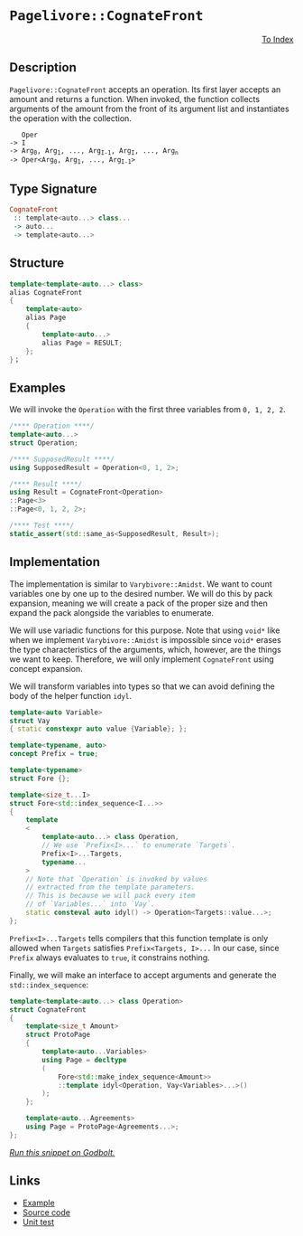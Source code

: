 <!-- Copyright 2024 Feng Mofan
SPDX-License-Identifier: Apache-2.0 -->

# `Pagelivore::CognateFront`

<p style='text-align: right;'><a href="../../../facilities/metafunctions.md#pagelivore-cognate-front">To Index</a></p>

## Description

`Pagelivore::CognateFront` accepts an operation.
Its first layer accepts an amount and returns a function.
When invoked, the function collects arguments of the amount from the front of its argument list and instantiates the operation with the collection.

<pre><code>   Oper
-> I
-> Arg<sub>0</sub>, Arg<sub>1</sub>, ..., Arg<sub>I-1</sub>, Arg<sub>I</sub>, ..., Arg<sub>n</sub>
-> Oper&lt;Arg<sub>0</sub>, Arg<sub>1</sub>, ..., Arg<sub>I-1</sub>&gt;</code></pre>

## Type Signature

```Haskell
CognateFront
 :: template<auto...> class...
 -> auto...
 -> template<auto...>
```

## Structure

```C++
template<template<auto...> class>
alias CognateFront
{
    template<auto>
    alias Page
    {
        template<auto...>
        alias Page = RESULT;
    };
}；
```

## Examples

We will invoke the `Operation` with the first three variables from `0, 1, 2, 2`.

```C++
/**** Operation ****/
template<auto...>
struct Operation;

/**** SupposedResult ****/
using SupposedResult = Operation<0, 1, 2>;

/**** Result ****/
using Result = CognateFront<Operation>
::Page<3>
::Page<0, 1, 2, 2>;

/**** Test ****/
static_assert(std::same_as<SupposedResult, Result>);
```

## Implementation

The implementation is similar to `Varybivore::Amidst`.
We want to count variables one by one up to the desired number.
We will do this by pack expansion, meaning we will create a pack of the proper size and then expand the pack alongside the variables to enumerate.

We will use variadic functions for this purpose.
Note that using `void*` like when we implement `Varybivore::Amidst` is impossible since `void*` erases the type characteristics of the arguments, which, however, are the things we want to keep.
Therefore, we will only implement `CognateFront` using concept expansion.

We will transform variables into types so that we can avoid defining the body of the helper function `idyl`.

```C++
template<auto Variable>
struct Vay
{ static constexpr auto value {Variable}; };
```

```C++
template<typename, auto>
concept Prefix = true;

template<typename>
struct Fore {};

template<size_t...I>
struct Fore<std::index_sequence<I...>>
{
    template
    <
        template<auto...> class Operation,
        // We use `Prefix<I>...` to enumerate `Targets`.
        Prefix<I>...Targets,
        typename...
    >
    // Note that `Operation` is invoked by values
    // extracted from the template parameters.
    // This is because we will pack every item
    // of `Variables...` into `Vay`.
    static consteval auto idyl() -> Operation<Targets::value...>;
};
```

`Prefix<I>...Targets` tells compilers that this function template is only allowed when `Targets` satisfies `Prefix<Targets, I>...`
In our case, since `Prefix` always evaluates to `true`, it constrains nothing.

Finally, we will make an interface to accept arguments and generate the `std::index_sequence`:

```C++
template<template<auto...> class Operation>
struct CognateFront
{
    template<size_t Amount>
    struct ProtoPage
    {
        template<auto...Variables>
        using Page = decltype
        (
            Fore<std::make_index_sequence<Amount>>
            ::template idyl<Operation, Vay<Variables>...>()
        );
    };

    template<auto...Agreements>
    using Page = ProtoPage<Agreements...>;
};
```

[*Run this snippet on Godbolt.*](https://godbolt.org/#z:OYLghAFBqd5QCxAYwPYBMCmBRdBLAF1QCcAaPECAMzwBtMA7AQwFtMQByARg9KtQYEAysib0QXACx8BBAKoBnTAAUAHpwAMvAFYTStJg1DIApACYAQuYukl9ZATwDKjdAGFUtAK4sGIAKwAzKSuADJ4DJgAcj4ARpjEIAAcGqQADqgKhE4MHt6%2BAcEZWY4C4ZExLPGJKbaY9qUMQgRMxAR5Pn5BdQ05za0E5dFxCcmpCi1tHQXdEwNDldVjAJS2qF7EyOwcAPQAVAeHR8cnezsmGgCC%2B4cA1AAimGmujMh4mAq3R%2BdXN6f/xx%2BlwuwLMgQiyG8WFuJkCbi8jlohAAnrDsCDzOCGJCvNDYW5kBN0FgqGiMb8jrcAGpMZFfQ5AgiYFhpAxM/FMBGoamtPBMWL0MlXCbELwOHmoq4mADsFluc0cyFuaAYE0wqjSxFunKItwAbmIvJgYbKacQ%2BQLMDL7rC5dbbeTrpTlMRMDRVPSDozmaymOy4QRkc9mGxSNquULLiqtmkCLcXW68B7YfdbgRRVbAlYpRSAXnviC/ntbgBJFn0NiCP05T1nQv5ht1nNOu4AMRIxoLVyZ5b9mbcgeDrEz6OF6bFcfbrpNVmlNqzjp7vv9biyAC9MAB9AgAOj3JcjIontyn/aJIBAESwqk3SgAjkbsf2S3ud2TAqPgbKQbdf2mfWyVpXH%2BMJwj%2BIF/kugEclyr5osqBgKJ8ADyzzENWAikOBEG3DsOy3AA6saXhKDCABsGgJu6%2BIHh%2BcEUWm3KMD4CR9uRGgACqtMAmAEAoJgUW%2BwE4fGrrUXCtHYK%2BXHEDxfFYcJOGDoww5wYpoGfiBeG3FEqBMmmCB%2BuxqGsY0AkaLceCfBEeqoAA1pg6C3LEdIGt4HzYbh%2BHqumTAOI5txUMQqAsAZxpQWxaStMOTLEAoQmXFp%2BEcQgVmWZ88SiCRxoAO65XQtC3FFyB2bcmB6gkdKEMynnaagVDsWaFr0PFe7mZZgjcuZNKooJnkKngSoqmqbnhrqeDoMitAQMstwALTwSZ6FmXCMlyQoF5uUacEfg6UpzntwK5gctweMAzBMq2wWCLW3q9iuEUrjqqA7dgCFMEhtxLRhDCHuO4pnRdmBXbIGLfupj1nngG7brclwsOsgiRiBR7ii6emoMoTA8Z5MrZolImQzBRCvk1/ItcjIkkREwDxtjxoprcWCQspnkgRAbMiae%2BLniALBMA5m5Xuqt6YA%2Brz9vDiMEO%2BmkiSBF6Q5Zk20Pi32NGGPX4mTlr8XRbUfjNnO/ssh0gfaC7NiBRNws9r6XMArrMowfGU7%2B1NGHTPGgam6NEFjONwg7TuVnxr2HRb%2BP1o2DLRyd2CqKwrKdrHx0x0CGJghCUIM3C0ZPK7u3NkWX1oT9t0gjbbh2wbn6o3G6s5BHae3EIXhpMUjkAEofF4tBxl2lwe7Tbcd5k3e9/3Pul6ZTdwqktxcGGZjvlHLc9wofcD6nQ9ZJ7G9b9PgN9iDSNwo3AiRheAf9oEV8gDf%2BIL0vtxmMvq%2BOiXHEfNvXoggNyBNwfSUG0CAvMFDDiAXrNwo9O7oAPv3MMCCZYflNlmDgqxaCcH8LwPwHAtCkFQJwNw1hrDynWJsBmYIeCkAIJoDBqw7IBEkDuDQSQzBmAAJycK4P4NhSQuDSmlNILBHBJC8BYBIDQqQ8EEKIRwXgG1Uh0PwRg0gcBYAwEQCAdYBA0gInIJQNALI6AJCiMOTgqgkhkTmmRSQtxgDICVFIHcZheCOUICQCaeh%2BCCBEGIdgUgZCCEUCodQqjSC6CXjldCaROA8Ewdg3B9DCGcGQgifRcZ6q3CsTYuxDinGLxYWYW4EAPAmPoFqTEXBli8BUVoVYEAkDGLSKYsgFAIAtLaSAYAUg340H7gkDaEBYgpNiBEVoyJ4m8HGcwYgyJkKxG0JgBw0zSDGNDshBgtApkRKwLELwwBq60FoBtbgvAsD8yMOIPZeBXQODwBVM5BD1QrIRNsGhEQmSiIIUiWI6F5keCwCk9MeBJHnNIBVYgsRx6PCucAJERh6GrCoAYYACgqTvByiZPBNDfHCFEOIIJ%2BLQlqBSVE/QhhjCkMsPoPAsQNqQFWKgWMOQzlzSJCmUwlhrBmDkVC80WBGUzR6CsxoLgGDuE8J0PQYQIjDCqKMJexRsgCGmH4ZVmRVUMAWCMRIS87Bir6JMdo0qCgGvqEagQ/Q2i6sVfq2wJr1V6DmLa%2BViwlWrAUBQrYEhEkcBwaQWRvB5E5OsbY%2BxjjnHFNKbgTxVTqG1Noci1YCBMBMCwIkEVTDJCBB3JwwIwiNCSDMJICiGh/BkU4foTg4jSCSMCFwHcZEuBkSSJwgRZF/CSF4QWsiQaUnyMUSAZRyL1FaKaTojJBiOldMqeYtgnBWgsD1NKOaTB3qey4JwncTaXn4CIIKnxsh/FEukCSpQZKIm6DfjEpgcTzn%2BsDcG1JHB0l6IRLcbJuSI2btptu3drDSnlNaZUmEYIzBJvqWoydc6EiGM6SFUDoxIRUu3VwVIAzYrDNGRE2Zky1n4fmYs5ZqyIUbJdlsnZKT9mHOOactZlyqU3IIfge5jgnkpNecgd5ayvn1BSX8gFyIgXbAIaC8FNCoUwqUHC5jNMx2ouxhirFOK1n4tPYE89shSXhIITeylSLuVWFpX84VzLWUCHZZywI9xjO8v5QkQVHx4BestQ85wEBXDOqXnKioeq9AqsaD59IWrGh2qWBa3o1qnVmo1aKjzTQTURaVY6gYIXXWDHdQFmpawNi%2Bty6I59g7OBhryfY1DW6d17tjQekg4HG1QZTaQNNGbRgitEXWhtO7i3Sn8JwoRgQS1lp7QOiJQ7bAjuTaoxpE6kC6MyQhuDxAF3bGXfklgCg9RKj1ABwCEx3F1aPUvDThKtPBPkJevTOgQDBDvQ%2BhJNaA3JPG2k6dWSGqqA21tnbe2%2BwTGA0htpDXAhNZm%2Bo5pQPKlLah6MbbHdNy7c4ZufbBBNxffPXQbDlBcMEKI7smh%2BOSNirWRRwQVHdmscwAco5YgGMQqY9csTFy7lGs4xE7jvGIX8Z%2BbwITkzRMgvNJJ3g0nYXMnk0i8HSn0WYswNi4M6mT1nYkNpkJV3yW3cM9Snlpn6XmcIZZ1UnAdjnns5YPlIaBUTRc0yhL4qvOSpC35hVkXQslByCFoLOQUsOsNYlm1pr8jxf940QPvuXWxeD5H%2BY2X7V%2Bry5QhPRWXtyNKxj24m3tv6j%2B0yAHEA42HoazUupzXWuZsoP6rrIAuE7kCIEfwfCe3SPr9KNtY208KMm6OmbjCQCSH8PmwR0ppFJEkDwrg7CzD9tEYEVPIbOCl9709txHeF9d%2Bg8sVYUKsjOEkEAA%3D)

## Links

- [Example](../../../code/facilities/metafunctions/pagelivore/cognate_front/implementation.hpp)
- [Source code](../../../../conceptrodon/descend/pagelivore/cognate_front.hpp)
- [Unit test](../../../../tests/unit/metafunctions/pagelivore/cognate_front.test.hpp)
